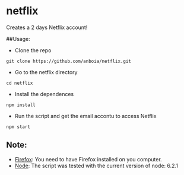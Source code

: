 # netflix
Creates a 2 days Netflix account!

##Usage:

- Clone the repo

```
git clone https://github.com/anboia/netflix.git
```

- Go to the netflix directory
```
cd netflix
```

- Install the dependences
```
npm install
```

- Run the script and get the email accontu to access Netflix
```
npm start
```

## Note:
- [Firefox](https://www.mozilla.org/firefox): You need to have Firefox installed on you computer.
- [Node](https://nodejs.org/en/download/): The script was tested with the current version of node: 6.2.1


